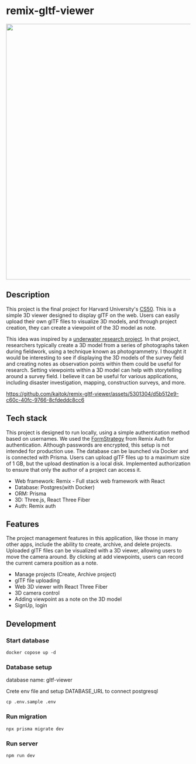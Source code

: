 # remix-gltf-viewer
<div align="center">
<img src="https://github.com/kaitok/remix-gltf-viewer/assets/5301304/e84aad43-1f7d-4fa9-b92d-a42f59ae15df" width="700"/>
</div>

## Description

This project is the final project for Harvard University's [CS50](https://pll.harvard.edu/course/cs50-introduction-computer-science). This is a simple 3D viewer designed to display glTF on the web. Users can easily upload their own glTF files to visualize 3D models, and through project creation, they can create a viewpoint of the 3D model as note.

This idea was inspired by a [underwater research project](https://suichukoukogaku.com/). In that project, researchers typically create a 3D model from a series of photographs taken during fieldwork, using a technique known as photogrammetry.
I thought it would be interesting to see if displaying the 3D models of the survey field and creating notes as observation points within them could be useful for research. Setting viewpoints within a 3D model can help with storytelling around a survey field. I believe it can be useful for various applications, including disaster investigation, mapping, construction surveys, and more.




https://github.com/kaitok/remix-gltf-viewer/assets/5301304/d5b512e9-c60c-40fc-9766-8cfdeddc8cc6




## Tech stack

This project is designed to run locally, using a simple authentication method based on usernames. We used the [FormStrategy](https://github.com/sergiodxa/remix-auth-form) from Remix Auth for authentication. Although passwords are encrypted, this setup is not intended for production use.
The database can be launched via Docker and is connected with Prisma.
Users can upload glTF files up to a maximum size of 1 GB, but the upload destination is a local disk.
Implemented authorization to ensure that only the author of a project can access it.

- Web framework: Remix - Full stack web framework with React
- Database: Postgres(with Docker)
- ORM: Prisma
- 3D: Three.js, React Three Fiber
- Auth: Remix auth

## Features

The project management features in this application, like those in many other apps, include the ability to create, archive, and delete projects. Uploaded glTF files can be visualized with a 3D viewer, allowing users to move the camera around. By clicking at add viewpoints, users can record the current camera position as a note.

- Manage projects (Create, Archive project)
- glTF file uploading
- Web 3D viewer with React Three Fiber
- 3D camera control
- Adding viewpoint as a note on the 3D model
- SignUp, login

## Development

### Start database

```
docker copose up -d
```

### Database setup

database name: gltf-viewer

Crete env file and setup DATABASE_URL to connect postgresql

```
cp .env.sample .env
```

### Run migration

```
npx prisma migrate dev
```

### Run server

```
npm run dev
```
